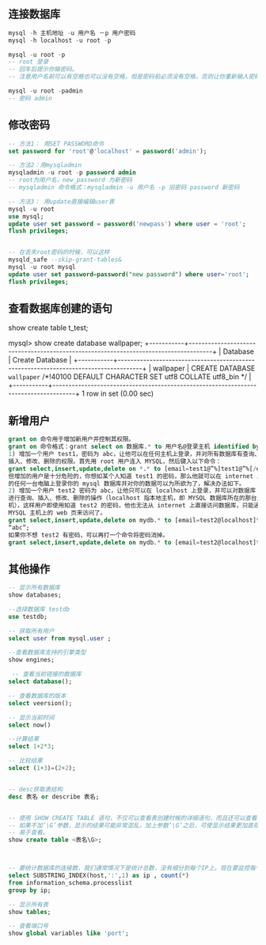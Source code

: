## 连接数据库
```sql
mysql -h 主机地址 -u 用户名 －p 用户密码
mysql -h localhost -u root -p

mysql -u root -p	
-- root 登录
-- 回车后提示你输密码。
-- 注意用户名前可以有空格也可以没有空格，但是密码前必须没有空格，否则让你重新输入密码。

mysql -u root -padmin
-- 密码 admin
```


## 修改密码
```sql
-- 方法1： 用SET PASSWORD命令
set password for 'root'@'localhost' = password('admin');

-- 方法2：用mysqladmin
mysqladmin -u root -p password admin
-- root为用户名，new_password 为新密码
-- mysqladmin 命令格式：mysqladmin -u 用户名 -p 旧密码 password 新密码

-- 方法3： 用update直接编辑user表
mysql -u root
use mysql;
update user set password = password('newpass') where user = 'root';
flush privileges;


-- 在丢失root密码的时候，可以这样
mysqld_safe --skip-grant-tables&
mysql -u root mysql
update user set password=password("new password") where user='root';
flush privileges;
```


## 查看数据库创建的语句
 show create table t_test; 

mysql> show create database wallpaper;
+-----------+-------------------------------------------------------------------------------------+
| Database  | Create Database                                                                     |
+-----------+-------------------------------------------------------------------------------------+
| wallpaper | CREATE DATABASE `wallpaper` /*!40100 DEFAULT CHARACTER SET utf8 COLLATE utf8_bin */ |
+-----------+-------------------------------------------------------------------------------------+
1 row in set (0.00 sec)


## 新增用户
```sql
grant on 命令用于增加新用户并控制其权限。
grant on 命令格式：grant select on 数据库.* to 用户名@登录主机 identified by “密码”;
1) 增加一个用户 test1，密码为 abc，让他可以在任何主机上登录，并对所有数据库有查询、
插入、修改、删除的权限。首先用 root 用户连入 MYSQL，然后键入以下命令：
grant select,insert,update,delete on *.* to [email=test1@”%]test1@”%[/email]” Identified by “abc”;
但增加的用户是十分危险的，你想如某个人知道 test1 的密码，那么他就可以在 internet 上
的任何一台电脑上登录你的 mysql 数据库并对你的数据可以为所欲为了，解决办法如下。
2) 增加一个用户 test2 密码为 abc，让他只可以在 localhost 上登录，并可以对数据库 mydb
进行查询、插入、修改、删除的操作（localhost 指本地主机，即 MYSQL 数据库所在的那台主
机），这样用户即使用知道 test2 的密码，他也无法从 internet 上直接访问数据库，只能通过
MYSQL 主机上的 web 页来访问了。
grant select,insert,update,delete on mydb.* to [email=test2@localhost]test2@localhost[/email] identified by
“abc”;
如果你不想 test2 有密码，可以再打一个命令将密码消掉。
grant select,insert,update,delete on mydb.* to [email=test2@localhost]test2@localhost[/email] identified by “”;
```





## 其他操作

```sql
-- 显示所有数据库 
show databases;	  

--选择数据库 testdb
use testdb;		

-- 获取所有用户
select user from mysql.user ;	

--查看数据库支持的引擎类型
show engines;		

 -- 查看当前链接的数据库
select database(); 

-- 查看数据库的版本
select veersion(); 

-- 显示当前时间
select now()    

--计算结果
select 1+2*3;   

-- 比较结果
select (1+3)=(2+2);    


-- desc获取表结构
desc 表名 or describe 表名;


-- 使用 SHOW CREATE TABLE 语句，不仅可以查看表创建时候的详细语句，而且还可以查看存储引擎和字符编码
-- 如果不加’\G’参数，显示的结果可能非常混乱，加上参数’\G’之后，可使显示结果更加直观，
-- 易于查看。
show create table <表名\G>;



-- 要统计数据库的连接数，我们通常情况下是统计总数，没有细分到每个IP上。现在要监控每个IP的连接数，实现方式如下：
select SUBSTRING_INDEX(host,':',1) as ip , count(*)
from information_schema.processlist
group by ip;

-- 显示所有表
show tables;

-- 查看端口号
show global variables like 'port';
```




